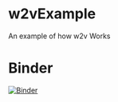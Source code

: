 # w2vExample
An example of how w2v Works

# Binder
[![Binder](http://mybinder.org/badge.svg)](http://mybinder.org:/repo/c-martinez/w2vexample)

